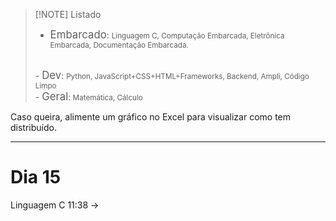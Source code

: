 
> [!NOTE] Listado
> - <big>Embarcado</big>: <small> Linguagem C, Computação Embarcada, Eletrônica Embarcada, Documentação Embarcada.</small>
> <br>
> - <big>Dev</big>: <small> Python, JavaScript+CSS+HTML+Frameworks, Backend, Ampli, Código Limpo</small>
> <br>
> - <big>Geral</big>:<small>  Matemática, Cálculo</small>

Caso queira, alimente um gráfico no Excel para visualizar como tem distribuído.

---
# Dia 15
Linguagem C
11:38 -> 